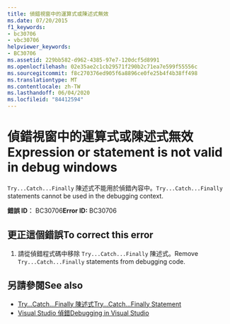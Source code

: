 ```yaml
---
title: 偵錯視窗中的運算式或陳述式無效
ms.date: 07/20/2015
f1_keywords:
- bc30706
- vbc30706
helpviewer_keywords:
- BC30706
ms.assetid: 229bb582-d962-4385-97e7-120dcf5d8991
ms.openlocfilehash: 02e35ae2c1cb29571f290b2c71ea7e599f55556c
ms.sourcegitcommit: f8c270376ed905f6a8896ce0fe25b4f4b38ff498
ms.translationtype: MT
ms.contentlocale: zh-TW
ms.lasthandoff: 06/04/2020
ms.locfileid: "84412594"
---
```

# <a name="expression-or-statement-is-not-valid-in-debug-windows"></a><span data-ttu-id="4b16c-102">偵錯視窗中的運算式或陳述式無效</span><span class="sxs-lookup"><span data-stu-id="4b16c-102">Expression or statement is not valid in debug windows</span></span>
<span data-ttu-id="4b16c-103">`Try...Catch...Finally` 陳述式不能用於偵錯內容中。</span><span class="sxs-lookup"><span data-stu-id="4b16c-103">`Try...Catch...Finally` statements cannot be used in the debugging context.</span></span>  
  
 <span data-ttu-id="4b16c-104">**錯誤 ID︰** BC30706</span><span class="sxs-lookup"><span data-stu-id="4b16c-104">**Error ID:** BC30706</span></span>  
  
## <a name="to-correct-this-error"></a><span data-ttu-id="4b16c-105">更正這個錯誤</span><span class="sxs-lookup"><span data-stu-id="4b16c-105">To correct this error</span></span>  
  
1. <span data-ttu-id="4b16c-106">請從偵錯程式碼中移除 `Try...Catch...Finally` 陳述式。</span><span class="sxs-lookup"><span data-stu-id="4b16c-106">Remove `Try...Catch...Finally` statements from debugging code.</span></span>  
  
## <a name="see-also"></a><span data-ttu-id="4b16c-107">另請參閱</span><span class="sxs-lookup"><span data-stu-id="4b16c-107">See also</span></span>

- [<span data-ttu-id="4b16c-108">Try...Catch...Finally 陳述式</span><span class="sxs-lookup"><span data-stu-id="4b16c-108">Try...Catch...Finally Statement</span></span>](../language-reference/statements/try-catch-finally-statement.md)
- [<span data-ttu-id="4b16c-109">Visual Studio 偵錯</span><span class="sxs-lookup"><span data-stu-id="4b16c-109">Debugging in Visual Studio</span></span>](/visualstudio/debugger/debugger-feature-tour)
